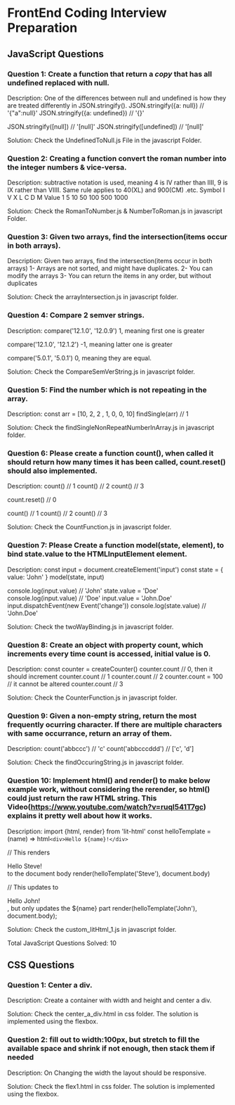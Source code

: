 # FrontEnd Coding Interview Preparation

## JavaScript Questions

### Question 1: Create a function that return a _copy_ that has all undefined replaced with null.

Description: One of the differences between null and undefined is how they are treated differently in JSON.stringify().
JSON.stringify({a: null}) // '{"a":null}'
JSON.stringify({a: undefined}) // '{}'

JSON.stringify([null]) // '[null]'
JSON.stringify([undefined]) // '[null]'

Solution: Check the UndefinedToNull.js File in the javascript Folder.

### Question 2: Creating a function convert the roman number into the integer numbers & vice-versa.

Description: subtractive notation is used, meaning 4 is IV rather than IIII, 9 is IX rather than VIIII. Same rule applies to 40(XL) and 900(CM) .etc.
Symbol I V X L C D M
Value 1 5 10 50 100 500 1000

Solution: Check the RomanToNumber.js & NumberToRoman.js in javascript Folder.

### Question 3: Given two arrays, find the intersection(items occur in both arrays).

Description: Given two arrays, find the intersection(items occur in both arrays)
1- Arrays are not sorted, and might have duplicates.
2- You can modify the arrays
3- You can return the items in any order, but without duplicates

Solution: Check the arrayIntersection.js in javascript folder.

### Question 4: Compare 2 semver strings.

Description:
compare('12.1.0', '12.0.9')
1, meaning first one is greater

compare('12.1.0', '12.1.2')
-1, meaning latter one is greater

compare('5.0.1', '5.0.1')
0, meaning they are equal.

Solution: Check the CompareSemVerString.js in javascript folder.

### Question 5: Find the number which is not repeating in the array.

Description: const arr = [10, 2, 2 , 1, 0, 0, 10]
findSingle(arr) // 1

Solution: Check the findSingleNonRepeatNumberInArray.js in javascript folder.

### Question 6: Please create a function count(), when called it should return how many times it has been called, count.reset() should also implemented.

Description:
count() // 1
count() // 2
count() // 3

count.reset() // 0

count() // 1
count() // 2
count() // 3

Solution: Check the CountFunction.js in javascript folder.

### Question 7: Please Create a function model(state, element), to bind state.value to the HTMLInputElement element.

Description:
const input = document.createElement('input')
const state = { value: 'John' }
model(state, input)

console.log(input.value) // 'John'
state.value = 'Doe'
console.log(input.value) // 'Doe'
input.value = 'John.Doe'
input.dispatchEvent(new Event('change'))
console.log(state.value) // 'John.Doe'

Solution: Check the twoWayBinding.js in javascript folder.

### Question 8: Create an object with property count, which increments every time count is accessed, initial value is 0.

Description:
const counter = createCounter()
counter.count // 0, then it should increment
counter.count // 1
counter.count // 2
counter.count = 100 // it cannot be altered
counter.count // 3

Solution: Check the CounterFunction.js in javascript folder.

### Question 9: Given a non-empty string, return the most frequently ocurring character. If there are multiple characters with same occurrance, return an array of them.

Description:
count('abbccc')
// 'c'
count('abbcccddd')
// ['c', 'd']

Solution: Check the findOccuringString.js in javascript folder.

### Question 10: Implement html() and render() to make below example work, without considering the rerender, so html() could just return the raw HTML string. This Video(https://www.youtube.com/watch?v=ruql541T7gc) explains it pretty well about how it works.

Description:
import {html, render} from 'lit-html'
const helloTemplate = (name) => html`<div>Hello ${name}!</div>`

// This renders <div>Hello Steve!</div> to the document body
render(helloTemplate('Steve'), document.body)

// This updates to <div>Hello John!</div>, but only updates the ${name} part
render(helloTemplate('John'), document.body);

Solution: Check the custom_litHtml_1.js in javascript folder.

Total JavaScript Questions Solved: 10

## CSS Questions

### Question 1: Center a div.

Description: Create a container with width and height and center a div.

Solution: Check the center_a_div.html in css folder. The solution is implemented using the flexbox.

### Question 2: fill out to width:100px, but stretch to fill the available space and shrink if not enough, then stack them if needed

Description: On Changing the width the layout should be responsive.

Solution: Check the flex1.html in css folder. The solution is implemented using the flexbox.
